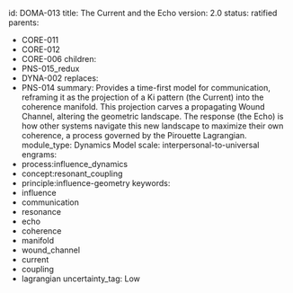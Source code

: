 id: DOMA-013
title: The Current and the Echo
version: 2.0
status: ratified
parents:
- CORE-011
- CORE-012
- CORE-006
children:
- PNS-015_redux
- DYNA-002
replaces:
- PNS-014
summary: Provides a time-first model for communication, reframing it as the projection
  of a Ki pattern (the Current) into the coherence manifold. This projection carves
  a propagating Wound Channel, altering the geometric landscape. The response (the
  Echo) is how other systems navigate this new landscape to maximize their own coherence,
  a process governed by the Pirouette Lagrangian.
module_type: Dynamics Model
scale: interpersonal-to-universal
engrams:
- process:influence_dynamics
- concept:resonant_coupling
- principle:influence-geometry
keywords:
- influence
- communication
- resonance
- echo
- coherence
- manifold
- wound_channel
- current
- coupling
- lagrangian
uncertainty_tag: Low